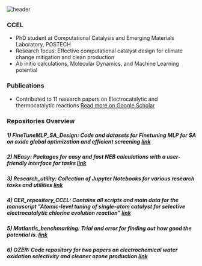 ![header](https://capsule-render.vercel.app/api?type=waving&color=timeGradient&height=140&text=Hello%20!%20I%27m%20Seokhyun%20%F0%9F%92%BB&animation=fadeIn&fontColor=ffffff&fontSize=30&fontAlignY=30)

### CCEL
- PhD student at Computational Catalysis and Emerging Materials Laboratory, POSTECH
- Research focus: Effective computational catalyst design for climate change mitigation and clean production
- Ab initio calculations, Molecular Dynamics, and Machine Learning potential

### Publications 
- Contributed to 11 research papers on Electrocatalytic and thermocatalytic reactions [Read more on Google Scholar](https://scholar.google.com/citations?user=Y_M7TIMAAAAJ&hl=en)

### Repositories Overview
##### 1) FineTuneMLP_SA_Design: Code and datasets for Finetuning MLP for SA on oxide global optimization and efficient screening [link](https://github.com/s-choung/OC_Fine_Tuning_SA)
##### 2) NEasy: Packages for easy and fast NEB calculations with a user-friendly interface for tasks [link](https://github.com/s-choung/NEasy)
##### 3) Research_utility: Collection of Jupyter Notebooks for various research tasks and utilities [link](https://github.com/s-choung/Research_utility)
##### 4) CER_repository_CCEL: Contains all scripts and main data for the manuscript "Atomic-level tuning of single-atom catalyst for selective electrocatalytic chlorine evolution reaction" [link](https://github.com/s-choung/CER_repository_CCEL)
##### 5) Matlantis_benchmarking: Trial and error for finding out how good the potential is. [link](https://github.com/s-choung/Matlantis_benchmarking)
##### 6) OZER: Code repository for two papers on electrochemical water oxidation selectivity and cleaner ozone production [link](https://github.com/s-choung/OZER)
